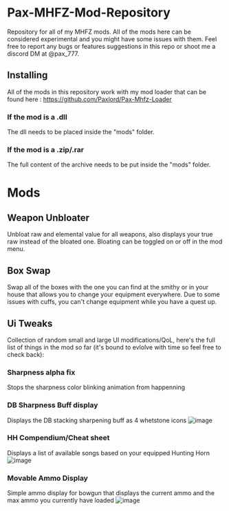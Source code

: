 # Pax-MHFZ-Mod-Repository
Repository for all of my MHFZ mods. All of the mods here can be considered experimental and you might have some issues with them. Feel free to report any bugs or features suggestions in this repo or shoot me a discord DM at @pax_777.

## Installing
All of the mods in this repository work with my mod loader that can be found here : https://github.com/Paxlord/Pax-Mhfz-Loader

### If the mod is a .dll
The dll needs to be placed inside the "mods" folder.

### If the mod is a .zip/.rar
The full content of the archive needs to be put inside the "mods" folder.

# Mods

## Weapon Unbloater
Unbloat raw and elemental value for all weapons, also displays your true raw instead of the bloated one. 
Bloating can be toggled on or off in the mod menu. 

## Box Swap
Swap all of the boxes with the one you can find at the smithy or in your house that allows you to change your equipment everywhere. Due to some issues with cuffs, you can't change equipment while you have a quest up. 

## Ui Tweaks
Collection of random small and large UI modifications/QoL, here's the full list of things in the mod so far (it's bound to evlolve with time so feel free to check back): 

### Sharpness alpha fix 
Stops the sharpness color blinking animation from happenning

### DB Sharpness Buff display 
Displays the DB stacking sharpening buff as 4 whetstone icons 
![image](https://github.com/Paxlord/Pax-MHFZ-Mod-Repository/assets/19719025/9fab7184-5b14-44f0-89ca-3cbf99f399b9)

### HH Compendium/Cheat sheet
Displays a list of available songs based on your equipped Hunting Horn
![image](https://github.com/Paxlord/Pax-MHFZ-Mod-Repository/assets/19719025/92adc7f4-bfac-4b8f-a316-ae56501103df)

### Movable Ammo Display
Simple ammo display for bowgun that displays the current ammo and the max ammo you currently have loaded
![image](https://github.com/Paxlord/Pax-MHFZ-Mod-Repository/assets/19719025/4eee2881-1137-4f20-9397-884ea115371a)
